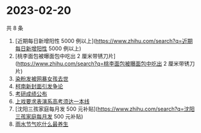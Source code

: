 # 2023-02-20

共 8 条

<!-- BEGIN ZHIHUSEARCH -->
<!-- 最后更新时间 Mon Feb 20 2023 14:10:11 GMT+0800 (China Standard Time) -->
1. [近期每日新增阳性 5000 例以上](https://www.zhihu.com/search?q=近期每日新增阳性 5000 例以上)
1. [桃李面包被曝面包中吃出 2 厘米带锈刀片](https://www.zhihu.com/search?q=桃李面包被曝面包中吃出 2 厘米带锈刀片)
1. [染粉发被网暴女孩去世](https://www.zhihu.com/search?q=染粉发被网暴女孩去世)
1. [柯南新封面引发争论](https://www.zhihu.com/search?q=柯南新封面引发争论)
1. [考研成绩公布](https://www.zhihu.com/search?q=考研成绩公布)
1. [上戏要求表演系高考须达一本线](https://www.zhihu.com/search?q=上戏要求表演系高考须达一本线)
1. [沈阳三孩家庭每月发 500 元补贴](https://www.zhihu.com/search?q=沈阳三孩家庭每月发 500 元补贴)
1. [雨水节气吃什么最养生](https://www.zhihu.com/search?q=雨水节气吃什么最养生)
<!-- END ZHIHUSEARCH -->
